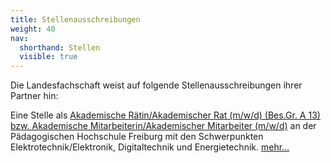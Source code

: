 ```yaml
---
title: Stellenausschreibungen
weight: 40
nav:
  shorthand: Stellen
  visible: true  
---
```


Die Landesfachschaft weist auf folgende Stellenausschreibungen ihrer Partner hin:

Eine Stelle als [Akademische Rätin/Akademischer Rat (m/w/d) (Bes.Gr. A 13) bzw. Akademische Mitarbeiterin/Akademischer Mitarbeiter (m/w/d)](downloads/435_AkR_AkM_Technik.pdf) an der Pädagogischen Hochschule Freiburg mit den Schwerpunkten Elektrotechnik/Elektronik, Digitaltechnik und Energietechnik. [mehr...](https://stellenangebote.ph-freiburg.de/stellenangebote.html)

